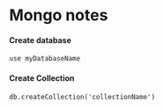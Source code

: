 # Mongo notes 

#### Create database

```
use myDatabaseName
```

#### Create Collection 

```
db.createCollection('collectionName')
```
